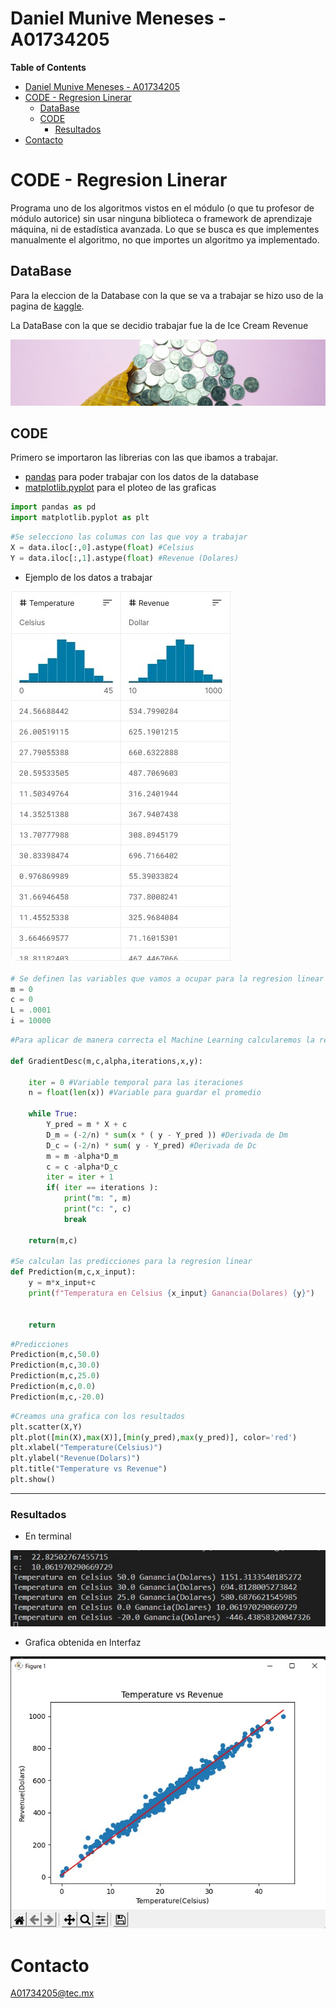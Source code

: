 # Daniel Munive Meneses - A01734205

**Table of Contents**
- [Daniel Munive Meneses - A01734205](#daniel-munive-meneses---a01734205)
- [CODE - Regresion Linerar](#code---regresion-linerar)
  * [DataBase](#database)
  * [CODE](#code)
    + [Resultados](#resultados)
- [Contacto](#contacto)


# CODE - Regresion Linerar

Programa uno de los algoritmos vistos en el módulo (o que tu profesor de módulo autorice) sin usar ninguna biblioteca o framework de aprendizaje máquina, ni de estadística avanzada. Lo que se busca es que implementes manualmente el algoritmo, no que importes un algoritmo ya implementado.

## DataBase

Para la eleccion de la Database con la que se va a trabajar se hizo uso de la pagina de [kaggle](https://www.kaggle.com).

La DataBase con la que se decidio trabajar fue la de Ice Cream Revenue

[![name](images/dataset-cover.jpg)](https://www.kaggle.com/datasets/vinicius150987/ice-cream-revenue)


## CODE

Primero se importaron las librerias con las que ibamos a trabajar.
- [pandas](https://pandas.pydata.org/docs/) para poder trabajar con los datos de la database
- [matplotlib.pyplot](https://matplotlib.org/stable/api/_as_gen/matplotlib.pyplot.html) para el ploteo de las graficas

```python
import pandas as pd
import matplotlib.pyplot as plt
```

```python
#Se selecciono las columas con las que voy a trabajar
X = data.iloc[:,0].astype(float) #Celsius
Y = data.iloc[:,1].astype(float) #Revenue (Dolares)

```

- Ejemplo de los datos a trabajar

![](images/sample.jpg)

```python
# Se definen las variables que vamos a ocupar para la regresion linear
m = 0
c = 0
L = .0001
i = 10000

```

```python
#Para aplicar de manera correcta el Machine Learning calcularemos la regresion Linear con Gradiente Descendiente

def GradientDesc(m,c,alpha,iterations,x,y):

	iter = 0 #Variable temporal para las iteraciones
	n = float(len(x)) #Variable para guardar el promedio

	while True: 
		Y_pred = m * X + c
		D_m = (-2/n) * sum(x * ( y - Y_pred )) #Derivada de Dm
		D_c = (-2/n) * sum( y - Y_pred) #Derivada de Dc
		m = m -alpha*D_m
		c = c -alpha*D_c
		iter = iter + 1
		if( iter == iterations ):
			print("m: ", m)
			print("c: ", c)
			break
	
	return(m,c)

#Se calculan las predicciones para la regresion linear
def Prediction(m,c,x_input):
    y = m*x_input+c
    print(f"Temperatura en Celsius {x_input} Ganancia(Dolares) {y}")
	

    return

```

```python
#Predicciones
Prediction(m,c,50.0)
Prediction(m,c,30.0)
Prediction(m,c,25.0)
Prediction(m,c,0.0)
Prediction(m,c,-20.0)
```
```python
#Creamos una grafica con los resultados
plt.scatter(X,Y)
plt.plot([min(X),max(X)],[min(y_pred),max(y_pred)], color='red')
plt.xlabel("Temperature(Celsius)")
plt.ylabel("Revenue(Dolars)")
plt.title("Temperature vs Revenue")
plt.show()
```
****

### Resultados
- En terminal

![](images/Terminal.jpg)


- Grafica obtenida en Interfaz

![](images/plot.jpg)


# Contacto
A01734205@tec.mx
